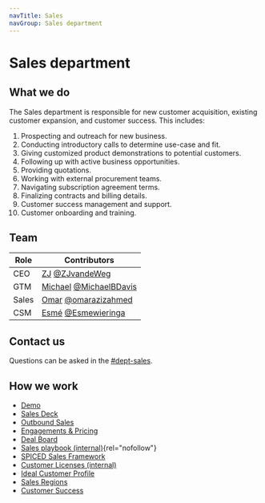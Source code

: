 ```yaml
---
navTitle: Sales
navGroup: Sales department
---
```


# Sales department

## What we do

The Sales department is responsible for new customer acquisition, existing
customer expansion, and customer success. This includes:
1. Prospecting and outreach for new business.
1. Conducting introductory calls to determine use-case and fit.
1. Giving customized product demonstrations to potential customers.
1. Following up with active business opportunities.
1. Providing quotations.
1. Working with external procurement teams.
1. Navigating subscription agreement terms.
1. Finalizing contracts and billing details.
1. Customer success management and support.
1. Customer onboarding and training.

## Team

| Role | Contributors |
|------|--------------|
| CEO  | [ZJ](https://www.linkedin.com/in/zegerjan/) [@ZJvandeWeg](https://github.com/ZJvandeWeg) |
| GTM | [Michael](https://www.linkedin.com/in/michaelbdavis/) [@MichaelBDavis](https://github.com/MichaelBDavis) |
| Sales | [Omar](https://ca.linkedin.com/in/omarazizahmed?trk=public_post_feed-actor-name) [@omarazizahmed](https://github.com/omarazizahmed) |[Kasheef](https://www.linkedin.com/in/kasheef-mohammed/?originalSubdomain=uk)) [@Kasheef](https://github.com/Kasheef13) |
| CSM | [Esmé](https://nl.linkedin.com/in/esméwieringa) [@Esmewieringa](https://github.com/Esmewieringa) |

## Contact us

Questions can be asked in the [#dept-sales](https://flowforgeworkspace.slack.com/archives/C05GYH95NJZ).

## How we work

 - [Demo](./meetings/demo.md)
 - [Sales Deck](https://docs.google.com/presentation/d/13r9pRNikgEgkim9M9UuyhT2Xvr3aA7FK9rHhICIINDI/)
 - [Outbound Sales](./outbound.md)
 - [Engagements & Pricing](./engagements.md)
 - [Deal Board](https://app-eu1.hubspot.com/contacts/26586079/objects/0-3/views/all/board)
 - [Sales playbook (internal)](https://docs.google.com/document/d/1Jrt5sNg46wngQ5UAii8sbN94PTlIAscOWrFcOhSVNPE/edit){rel="nofollow"}
 - [SPICED Sales Framework](https://docs.google.com/spreadsheets/d/1WKz_ll6bLxkkRlZ4K94Va1laGksHXleo8Pnv0aB08lU)
 - [Customer Licenses (internal)](https://docs.google.com/spreadsheets/d/1wM_o8IWjjkwi-WMRueKfS-lrmkQYzV83xm4BIzZNAO0/edit#gid=0)
 - [Ideal Customer Profile](https://docs.google.com/document/d/1krMIUJvosw8xUQog_iq_FEvI9R5WEo9ZyWUCdTb9XnQ/edit#heading=h.3rr2wuny55dl)
 - [Sales Regions](./regions.md)
 - [Customer Success](./customer-success.md)
